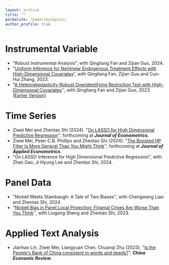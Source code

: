 ```yaml
---
layout: archive
title: ""
permalink: /papersbytopics/
author_profile: true 
---
```


Instrumental Variable
======

- "Robust Instrumental Analysis", with Qingliang Fan and Zijian Guo, 2024.
- "[Uniform Inference for Nonlinear Endogenous Treatment Effects with High-Dimensional Covariates](http://arxiv.org/abs/2310.08063)“, with Qingliang Fan, Zijian Guo and Cun-Hui Zhang, 2023.
- "[A Heteroskedasticity-Robust Overidentifying Restriction Test with High-Dimensional Covariates](https://arxiv.org/abs/2205.00171)'', with Qingliang Fan and Zijian Guo, 2023. ([Earlier Version](https://papers.ssrn.com/sol3/papers.cfm?abstract_id=4097813))

Time Series
======

- Ziwei Mei and Zhentao Shi (2024). "[On LASSO for High Dimensional Predictive Regression](https://arxiv.org/abs/2212.07052)'',  forthcoming at  ***Journal of Econometrics***.   
- Ziwei Mei, Peter C.B. Phillips and Zhentao Shi (2024). "[The Boosted HP Filter Is More General Than You Might Think](https://arxiv.org/abs/2209.09810)'', forthcoming at  ***Journal of Applied Econometrics***.
- "On LASSO Inference for High Dimensional Predictive Regression", with Zhan Gao, Ji Hyung Lee and Zhentao Shi, 2024.

Panel Data
======

- "Nickell Meets Stambaugh: A Tale of Two Biases'', with Chengwang Liao and Zhentao Shi, 2024.  
- "[Nickell Bias in Panel Local Projection: Finanial Crises Are Worse Than You Think](https://arxiv.org/abs/2302.13455)'', with Liugang Sheng and Zhentao Shi, 2023. 

Applied Text Analysis
======

- Jianhao Lin, Ziwei Mei, Liangyuan Chen, Chuanqi Zhu (2023), "[Is the People's Bank of China consistent in words and deeds?](https://www.sciencedirect.com/science/article/pii/S1043951X23000044)", ***China Economic Review***. 



